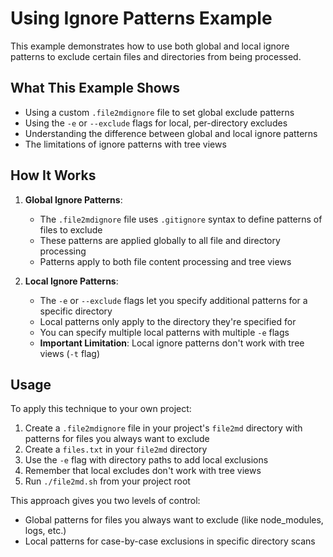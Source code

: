 # Using Ignore Patterns Example

This example demonstrates how to use both global and local ignore patterns to exclude certain files and directories from being processed.

## What This Example Shows

- Using a custom `.file2mdignore` file to set global exclude patterns
- Using the `-e` or `--exclude` flags for local, per-directory excludes
- Understanding the difference between global and local ignore patterns
- The limitations of ignore patterns with tree views

## How It Works

1. **Global Ignore Patterns**:
   - The `.file2mdignore` file uses `.gitignore` syntax to define patterns of files to exclude
   - These patterns are applied globally to all file and directory processing
   - Patterns apply to both file content processing and tree views

2. **Local Ignore Patterns**:
   - The `-e` or `--exclude` flags let you specify additional patterns for a specific directory
   - Local patterns only apply to the directory they're specified for
   - You can specify multiple local patterns with multiple `-e` flags
   - **Important Limitation**: Local ignore patterns don't work with tree views (`-t` flag)

## Usage

To apply this technique to your own project:

1. Create a `.file2mdignore` file in your project's `file2md` directory with patterns for files you always want to exclude
2. Create a `files.txt` in your `file2md` directory
3. Use the `-e` flag with directory paths to add local exclusions
4. Remember that local excludes don't work with tree views
5. Run `./file2md.sh` from your project root

This approach gives you two levels of control:
- Global patterns for files you always want to exclude (like node_modules, logs, etc.)
- Local patterns for case-by-case exclusions in specific directory scans